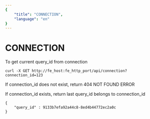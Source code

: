 ```yaml
---
{
    "title": "CONNECTION",
    "language": "en"
}
---
```


<!-- 
Licensed to the Apache Software Foundation (ASF) under one
or more contributor license agreements.  See the NOTICE file
distributed with this work for additional information
regarding copyright ownership.  The ASF licenses this file
to you under the Apache License, Version 2.0 (the
"License"); you may not use this file except in compliance
with the License.  You may obtain a copy of the License at

  http://www.apache.org/licenses/LICENSE-2.0

Unless required by applicable law or agreed to in writing,
software distributed under the License is distributed on an
"AS IS" BASIS, WITHOUT WARRANTIES OR CONDITIONS OF ANY
KIND, either express or implied.  See the License for the
specific language governing permissions and limitations
under the License.
-->

# CONNECTION

To get current query_id from connection

```
curl -X GET http://fe_host:fe_http_port/api/connection?connection_id=123
```

If connection_id does not exist, return 404 NOT FOUND ERROR

If connection_id exists, return last query_id belongs to connection_id
```
{
    "query_id" : 9133b7efa92a44c8-8ed4b44772ec2a0c
}
```
